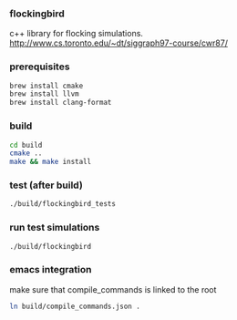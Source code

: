### flockingbird
c++ library for flocking simulations.
http://www.cs.toronto.edu/~dt/siggraph97-course/cwr87/


### prerequisites
```bash
brew install cmake
brew install llvm
brew install clang-format
```

### build

```bash
cd build
cmake ..
make && make install
```

### test (after build)
```bash
./build/flockingbird_tests
```

### run test simulations
```bash
./build/flockingbird
```

### emacs integration

make sure that compile_commands is linked to the root

```bash
ln build/compile_commands.json .
```

